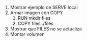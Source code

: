 1. Mostrar ejemplo de SERVE local
2. Armar imagen con COPY
   1. RUN mkdir files
   2. COPY files ./files
3. Mostrar que FILES no se actualiza
4. Montar volumen